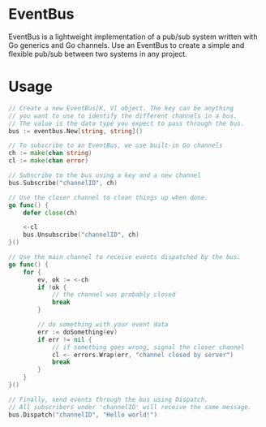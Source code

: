 # EventBus

EventBus is a lightweight implementation of a pub/sub system written with Go generics and Go channels. Use an EventBus to create a simple and flexible pub/sub between two systems in any project.

# Usage

```go
// Create a new EventBus[K, V] object. The key can be anything
// you want to use to identify the different channels in a bus.
// The value is the data type you expect to pass through the bus.
bus := eventbus.New[string, string]()

// To subscribe to an EventBus, we use built-in Go channels
ch := make(chan string)
cl := make(chan error)

// Subscribe to the bus using a key and a new channel
bus.Subscribe("channelID", ch)

// Use the closer channel to clean things up when done.
go func() {
    defer close(ch)

    <-cl
    bus.Unsubscribe("channelID", ch)
}()

// Use the main channel to receive events dispatched by the bus.
go func() {
    for {
        ev, ok := <-ch
        if !ok {
            // the channel was probably closed
            break
        }

        // do something with your event data
        err := doSomething(ev)
        if err != nil {
            // if something goes wrong, signal the closer channel
            cl <- errors.Wrap(err, "channel closed by server")
            break
        }
    }
}()

// Finally, send events through the bus using Dispatch.
// All subscribers under 'channelID' will receive the same message.
bus.Dispatch("channelID", "Hello world!")
```
